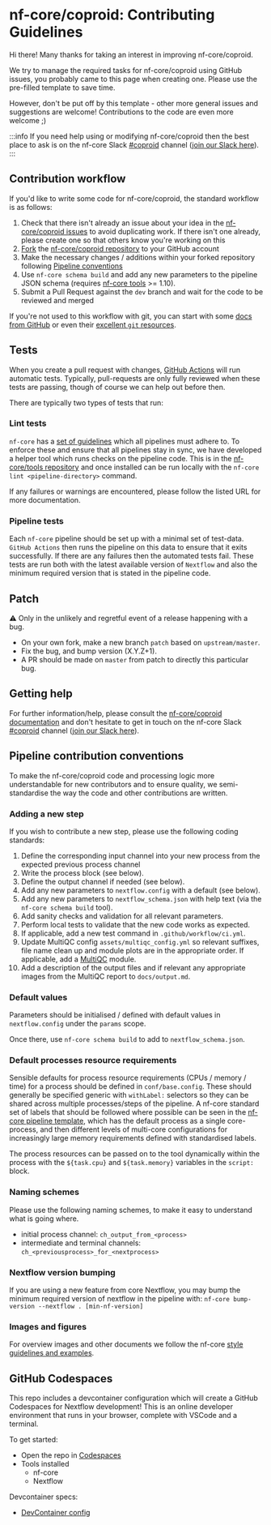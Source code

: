 # nf-core/coproid: Contributing Guidelines

Hi there!
Many thanks for taking an interest in improving nf-core/coproid.

We try to manage the required tasks for nf-core/coproid using GitHub issues, you probably came to this page when creating one.
Please use the pre-filled template to save time.

However, don't be put off by this template - other more general issues and suggestions are welcome!
Contributions to the code are even more welcome ;)

:::info
If you need help using or modifying nf-core/coproid then the best place to ask is on the nf-core Slack [#coproid](https://nfcore.slack.com/channels/coproid) channel ([join our Slack here](https://nf-co.re/join/slack)).
:::

## Contribution workflow

If you'd like to write some code for nf-core/coproid, the standard workflow is as follows:

1. Check that there isn't already an issue about your idea in the [nf-core/coproid issues](https://github.com/nf-core/coproid/issues) to avoid duplicating work. If there isn't one already, please create one so that others know you're working on this
2. [Fork](https://help.github.com/en/github/getting-started-with-github/fork-a-repo) the [nf-core/coproid repository](https://github.com/nf-core/coproid) to your GitHub account
3. Make the necessary changes / additions within your forked repository following [Pipeline conventions](#pipeline-contribution-conventions)
4. Use `nf-core schema build` and add any new parameters to the pipeline JSON schema (requires [nf-core tools](https://github.com/nf-core/tools) >= 1.10).
5. Submit a Pull Request against the `dev` branch and wait for the code to be reviewed and merged

If you're not used to this workflow with git, you can start with some [docs from GitHub](https://help.github.com/en/github/collaborating-with-issues-and-pull-requests) or even their [excellent `git` resources](https://try.github.io/).

## Tests

When you create a pull request with changes, [GitHub Actions](https://github.com/features/actions) will run automatic tests.
Typically, pull-requests are only fully reviewed when these tests are passing, though of course we can help out before then.

There are typically two types of tests that run:

### Lint tests

`nf-core` has a [set of guidelines](https://nf-co.re/developers/guidelines) which all pipelines must adhere to.
To enforce these and ensure that all pipelines stay in sync, we have developed a helper tool which runs checks on the pipeline code. This is in the [nf-core/tools repository](https://github.com/nf-core/tools) and once installed can be run locally with the `nf-core lint <pipeline-directory>` command.

If any failures or warnings are encountered, please follow the listed URL for more documentation.

### Pipeline tests

Each `nf-core` pipeline should be set up with a minimal set of test-data.
`GitHub Actions` then runs the pipeline on this data to ensure that it exits successfully.
If there are any failures then the automated tests fail.
These tests are run both with the latest available version of `Nextflow` and also the minimum required version that is stated in the pipeline code.

## Patch

:warning: Only in the unlikely and regretful event of a release happening with a bug.

- On your own fork, make a new branch `patch` based on `upstream/master`.
- Fix the bug, and bump version (X.Y.Z+1).
- A PR should be made on `master` from patch to directly this particular bug.

## Getting help

For further information/help, please consult the [nf-core/coproid documentation](https://nf-co.re/coproid/usage) and don't hesitate to get in touch on the nf-core Slack [#coproid](https://nfcore.slack.com/channels/coproid) channel ([join our Slack here](https://nf-co.re/join/slack)).

## Pipeline contribution conventions

To make the nf-core/coproid code and processing logic more understandable for new contributors and to ensure quality, we semi-standardise the way the code and other contributions are written.

### Adding a new step

If you wish to contribute a new step, please use the following coding standards:

1. Define the corresponding input channel into your new process from the expected previous process channel
2. Write the process block (see below).
3. Define the output channel if needed (see below).
4. Add any new parameters to `nextflow.config` with a default (see below).
5. Add any new parameters to `nextflow_schema.json` with help text (via the `nf-core schema build` tool).
6. Add sanity checks and validation for all relevant parameters.
7. Perform local tests to validate that the new code works as expected.
8. If applicable, add a new test command in `.github/workflow/ci.yml`.
9. Update MultiQC config `assets/multiqc_config.yml` so relevant suffixes, file name clean up and module plots are in the appropriate order. If applicable, add a [MultiQC](https://https://multiqc.info/) module.
10. Add a description of the output files and if relevant any appropriate images from the MultiQC report to `docs/output.md`.

### Default values

Parameters should be initialised / defined with default values in `nextflow.config` under the `params` scope.

Once there, use `nf-core schema build` to add to `nextflow_schema.json`.

### Default processes resource requirements

Sensible defaults for process resource requirements (CPUs / memory / time) for a process should be defined in `conf/base.config`. These should generally be specified generic with `withLabel:` selectors so they can be shared across multiple processes/steps of the pipeline. A nf-core standard set of labels that should be followed where possible can be seen in the [nf-core pipeline template](https://github.com/nf-core/tools/blob/master/nf_core/pipeline-template/conf/base.config), which has the default process as a single core-process, and then different levels of multi-core configurations for increasingly large memory requirements defined with standardised labels.

The process resources can be passed on to the tool dynamically within the process with the `${task.cpu}` and `${task.memory}` variables in the `script:` block.

### Naming schemes

Please use the following naming schemes, to make it easy to understand what is going where.

- initial process channel: `ch_output_from_<process>`
- intermediate and terminal channels: `ch_<previousprocess>_for_<nextprocess>`

### Nextflow version bumping

If you are using a new feature from core Nextflow, you may bump the minimum required version of nextflow in the pipeline with: `nf-core bump-version --nextflow . [min-nf-version]`

### Images and figures

For overview images and other documents we follow the nf-core [style guidelines and examples](https://nf-co.re/developers/design_guidelines).

## GitHub Codespaces

This repo includes a devcontainer configuration which will create a GitHub Codespaces for Nextflow development! This is an online developer environment that runs in your browser, complete with VSCode and a terminal.

To get started:

- Open the repo in [Codespaces](https://github.com/nf-core/coproid/codespaces)
- Tools installed
  - nf-core
  - Nextflow

Devcontainer specs:

- [DevContainer config](.devcontainer/devcontainer.json)
